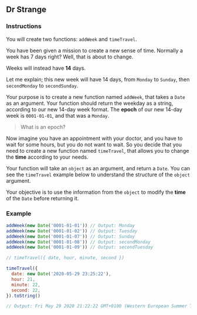 ## Dr Strange

### Instructions

You will create two functions: `addWeek` and `timeTravel`.

You have been given a mission to create a new sense of time. Normally a week has 7 days right? Well, that is about to change.

Weeks will instead have **14** days.

Let me explain; this new week will have 14 days, from `Monday` to `Sunday`, then `secondMonday` to `secondSunday`.

Your purpose is to create a new function named `addWeek`, that takes a `Date` as an argument. Your function should return the weekday as a string, according to our new 14-day week format.
The **epoch** of our new 14-day week is `0001-01-01`, and that was a `Monday`.
> What is an epoch?

Now imagine you have an appointment with your doctor, and you have to wait for some hours, but you do not want to wait. So you decide that you need to create a new function named `timeTravel`, that allows you to change the **time** according to your needs.

Your function will take an `object` as an argument, and return a `Date`. You can see the `timeTravel` example below to understand the structure of the `object` argument.

Your objective is to use the information from the `object` to modify the **time** of the `Date` before returning it.

### Example

```js
addWeek(new Date('0001-01-01')) // Output: Monday
addWeek(new Date('0001-01-02')) // Output: Tuesday
addWeek(new Date('0001-01-07')) // Output: Sunday
addWeek(new Date('0001-01-08')) // Output: secondMonday
addWeek(new Date('0001-01-09')) // Output: secondTuesday

// timeTravel({ date, hour, minute, second })

timeTravel({
  date: new Date('2020-05-29 23:25:22'),
  hour: 21,
  minute: 22,
  second: 22,
}).toString()

// Output: Fri May 29 2020 21:22:22 GMT+0100 (Western European Summer Time)
```
